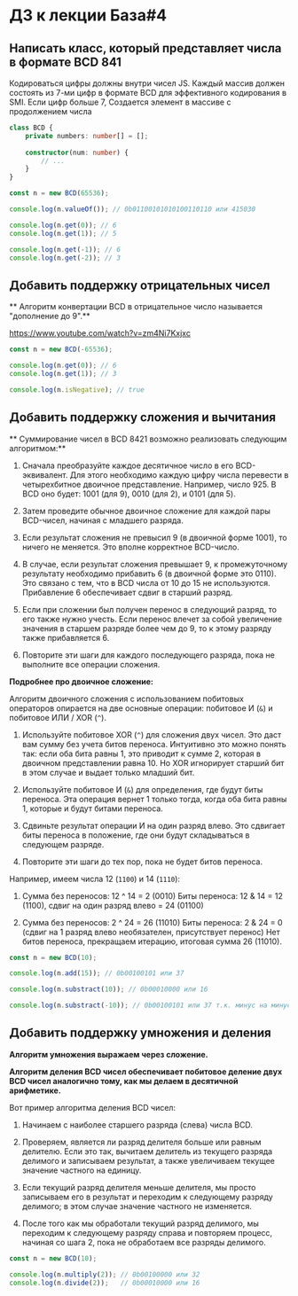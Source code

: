 # ДЗ к лекции База#4

## Написать класс, который представляет числа в формате BCD 841

Кодироваться цифры должны внутри чисел JS.
Каждый массив должен состоять из 7-ми цифр в формате BCD для эффективного кодирования в SMI.
Если цифр больше 7, Создается элемент в массиве с продолжением числа

```typescript
class BCD {
    private numbers: number[] = [];
    
    constructor(num: number) {
        // ...
    }
}

const n = new BCD(65536);

console.log(n.valueOf()); // 0b01100101010100110110 или 415030

console.log(n.get(0)); // 6
console.log(n.get(1)); // 5

console.log(n.get(-1)); // 6
console.log(n.get(-2)); // 3
```

## Добавить поддержку отрицательных чисел

** Алгоритм конвертации BCD в отрицательное число называется "дополнение до 9".**

https://www.youtube.com/watch?v=zm4Ni7Kxjxc

```typescript
const n = new BCD(-65536);

console.log(n.get(0)); // 6
console.log(n.get(1)); // 3

console.log(n.isNegative); // true
```

## Добавить поддержку сложения и вычитания

** Суммирование чисел в BCD 8421 возможно реализовать следующим алгоритмом:**

1. Сначала преобразуйте каждое десятичное число в его BCD-эквивалент. Для этого необходимо каждую цифру числа перевести в четырехбитное двоичное представление. Например, число 925. В BCD оно будет: 1001 (для 9), 0010 (для 2), и 0101 (для 5).

2. Затем проведите обычное двоичное сложение для каждой пары BCD-чисел, начиная с младшего разряда.

3. Если результат сложения не превысил 9 (в двоичной форме 1001), то ничего не меняется. Это вполне корректное BCD-число.

4. В случае, если результат сложения превышает 9, к промежуточному результату необходимо прибавить 6 (в двоичной форме это 0110). Это связано с тем, что в BCD числа от 10 до 15 не используются. Прибавление 6 обеспечивает сдвиг в старший разряд.

5. Если при сложении был получен перенос в следующий разряд, то его также нужно учесть. Если перенос влечет за собой увеличение значения в старшем разряде более чем до 9, то к этому разряду также прибавляется 6.

6. Повторите эти шаги для каждого последующего разряда, пока не выполните все операции сложения.

**Подробнее про двоичное сложение:**

Алгоритм двоичного сложения с использованием побитовых операторов опирается на две основные операции: побитовое И (`&`) и побитовое ИЛИ / XOR (`^`).

1. Используйте побитовое XOR (`^`) для сложения двух чисел. Это даст вам сумму без учета битов переноса. Интуитивно это можно понять так: если оба бита равны 1, это приводит к сумме 2, которая в двоичном представлении равна 10. Но XOR игнорирует старший бит в этом случае и выдает только младший бит.

2. Используйте побитовое И (`&`) для определения, где будут биты переноса. Эта операция вернет 1 только тогда, когда оба бита равны 1, которые и будут битами переноса.

3. Сдвиньте результат операции И на один разряд влево. Это сдвигает биты переноса в положение, где они будут складываться в следующем разряде.

4. Повторите эти шаги до тех пор, пока не будет битов переноса.

Например, имеем числа 12 (`1100`) и 14 (`1110`):

1. Сумма без переносов: 12 ^ 14 = 2 (0010)
   Биты переноса: 12 & 14 = 12 (1100), сдвиг на один разряд влево = 24 (01100)

2. Сумма без переносов: 2 ^ 24 = 26 (11010)
   Биты переноса: 2 & 24 = 0 (сдвиг на 1 разряд влево необязателен, присутствует перенос)
   Нет битов переноса, прекращаем итерацию, итоговая сумма 26 (11010).

```typescript
const n = new BCD(10);

console.log(n.add(15)); // 0b00100101 или 37

console.log(n.substract(10)); // 0b00010000 или 16

console.log(n.substract(-10)); // 0b00100101 или 37 т.к. минус на минус дал плюс
```

## Добавить поддержку умножения и деления

**Алгоритм умножения выражаем через сложение.**

**Алгоритм деления BCD чисел обеспечивает побитовое деление двух BCD чисел аналогично тому, как мы делаем в десятичной арифметике.**

Вот пример алгоритма деления BCD чисел:

1. Начинаем с наиболее старшего разряда (слева) числа BCD.

2. Проверяем, является ли разряд делителя больше или равным делителю. Если это так, вычитаем делитель из текущего разряда делимого и записываем результат, а также увеличиваем текущее значение частного на единицу.

3. Если текущий разряд делителя меньше делителя, мы просто записываем его в результат и переходим к следующему разряду делимого; в этом случае значение частного не изменяется.

4. После того как мы обработали текущий разряд делимого, мы переходим к следующему разряду справа и повторяем процесс, начиная со шага 2, пока не обработаем все разряды делимого.

```typescript
const n = new BCD(10);

console.log(n.multiply(2)); // 0b00100000 или 32
console.log(n.divide(2));   // 0b00010000 или 16
```
